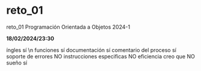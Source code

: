 # reto_01
reto_01 Programación Orientada a Objetos 2024-1

****18/02/2024/23:30****

íngles sí \n
funciones sí
documentación sí
comentario del proceso sí
soporte de errores NO
instrucciones especificas NO
eficiencia creo que NO
sueño sí
